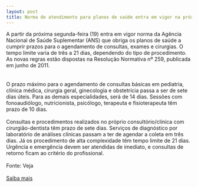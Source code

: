 ```yaml
---
layout: post
title: Norma de atendimento para planos de saúde entra em vigor na próxima segunda
---
```

<div>A partir da próxima segunda-feira (19) entra em vigor norma da Agência Nacional de Saúde Suplementar (ANS) que obriga os planos de saúde a cumprir prazos para o agendamento de consultas, exames e cirurgias. O tempo limite varia de três a 21 dias, dependendo do tipo de procedimento. As novas regras estão dispostas na Resolução Normativa nº 259, publicada em junho de 2011.</div><div><br /></div><div><br /></div><div>O prazo máximo para o agendamento de consultas básicas em pediatria, clínica médica, cirurgia geral, ginecologia e obstetrícia passa a ser de sete dias úteis. Para as demais especialidades, será de 14 dias. Sessões com fonoaudiólogo, nutricionista, psicólogo, terapeuta e fisioterapeuta têm prazo de 10 dias.</div><div><br /></div><div>Consultas e procedimentos realizados no próprio consultório/clínica com cirurgião-dentista têm prazo de sete dias. Serviços de diagnóstico por laboratório de análises clínicas passam a ter de agendar a coleta em três dias. Já os procedimento de alta complexidade têm tempo limite de 21 dias. Urgência e emergência devem ser atendidas de imediato, e consultas de retorno ficam ao critério do profissional.</div><div> </div><div>Fonte: Veja</div><div> </div><div><a href="http://veja.abril.com.br/noticia/saude/norma-de-atendimento-para-planos-de-saude-entra-em-vigor-na-proxima-segunda" target="_blank">Saiba mais</a> </div>
